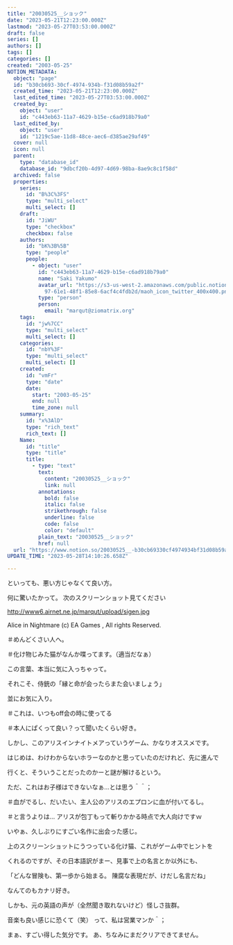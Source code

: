 ```yaml
---
title: "20030525__ショック"
date: "2023-05-21T12:23:00.000Z"
lastmod: "2023-05-27T03:53:00.000Z"
draft: false
series: []
authors: []
tags: []
categories: []
created: "2003-05-25"
NOTION_METADATA:
  object: "page"
  id: "b30cb693-30cf-4974-934b-f31d08b59a2f"
  created_time: "2023-05-21T12:23:00.000Z"
  last_edited_time: "2023-05-27T03:53:00.000Z"
  created_by:
    object: "user"
    id: "c443eb63-11a7-4629-b15e-c6ad918b79a0"
  last_edited_by:
    object: "user"
    id: "1219c5ae-11d8-48ce-aec6-d385ae29af49"
  cover: null
  icon: null
  parent:
    type: "database_id"
    database_id: "9dbcf20b-4d97-4d69-98ba-8ae9c8c1f58d"
  archived: false
  properties:
    series:
      id: "B%3C%3FS"
      type: "multi_select"
      multi_select: []
    draft:
      id: "JiWU"
      type: "checkbox"
      checkbox: false
    authors:
      id: "bK%3B%5B"
      type: "people"
      people:
        - object: "user"
          id: "c443eb63-11a7-4629-b15e-c6ad918b79a0"
          name: "Saki Yakumo"
          avatar_url: "https://s3-us-west-2.amazonaws.com/public.notion-static.com/3ad1c4\
            97-61e1-48f1-85e8-6acf4c4fdb2d/maoh_icon_twitter_400x400.png"
          type: "person"
          person:
            email: "marqut@ziomatrix.org"
    tags:
      id: "jw%7CC"
      type: "multi_select"
      multi_select: []
    categories:
      id: "nbY%3F"
      type: "multi_select"
      multi_select: []
    created:
      id: "vmFr"
      type: "date"
      date:
        start: "2003-05-25"
        end: null
        time_zone: null
    summary:
      id: "x%3AlD"
      type: "rich_text"
      rich_text: []
    Name:
      id: "title"
      type: "title"
      title:
        - type: "text"
          text:
            content: "20030525__ショック"
            link: null
          annotations:
            bold: false
            italic: false
            strikethrough: false
            underline: false
            code: false
            color: "default"
          plain_text: "20030525__ショック"
          href: null
  url: "https://www.notion.so/20030525__-b30cb69330cf4974934bf31d08b59a2f"
UPDATE_TIME: "2023-05-28T14:10:26.658Z"

---
```

<link rel="stylesheet" href="https://cdn.jsdelivr.net/npm/katex@0.16.2/dist/katex.min.css" integrity="sha384-bYdxxUwYipFNohQlHt0bjN/LCpueqWz13HufFEV1SUatKs1cm4L6fFgCi1jT643X" crossorigin="anonymous">


といっても、悪い方じゃなくて良い方。


何に驚いたかって。 次のスクリーンショット見てください


http://www6.airnet.ne.jp/marqut/upload/sigen.jpg


Alice in Nightmare (c) EA Games , All rights Reserved.


＃めんどくさい人へ。


＃化け物じみた猫がなんか喋ってます。（適当だなぁ）


この言葉、本当に気に入っちゃって。


それこそ、侍銃の「縁と命が会ったらまた会いましょう」


並にお気に入り。


＃これは、いつもoff会の時に使ってる


＃本人にぱくって良い？って聞いたくらい好き。


しかし、このアリスインナイトメアっていうゲーム、かなりオススメです。


はじめは、わけわからないホラーなのかと思っていたのだけれど、先に進んで


行くと、そういうことだったのかーと謎が解けるという。


ただ、これはお子様はできないなぁ…とは思う＾＾；


＃血がでるし、だいたい、主人公のアリスのエプロンに血が付いてるし。


＃と言うよりは… アリスが包丁もって斬りかかる時点で大人向けですｗ


いやぁ、久しぶりにすごい名作に出会った感じ。


上のスクリーンショットにうつっている化け猫、これがゲーム中でヒントを


くれるのですが、その日本語訳がまー、見事で上の名言とか以外にも、


「どんな冒険も、第一歩から始まる。 陳腐な表現だが、けだし名言だね」


なんてのもカナリ好き。


しかも、元の英語の声が（全然聞き取れないけど）怪しさ抜群。


音楽も良い感じに恐くて（笑） って、私は営業マンか＾；


まぁ、すごい得した気分です。 あ、ちなみにまだクリアできてません。


